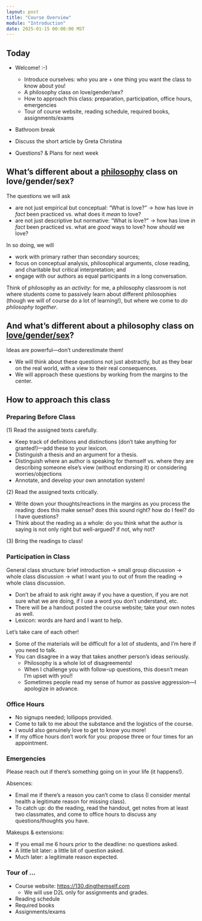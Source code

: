 ```yaml
---
layout: post
title: "Course Overview"
module: "Introduction"
date: 2025-01-15 00:00:00 MST
---
```


## Today

- Welcome! :-)
  - Introduce ourselves: who you are + one thing you want the class to know about you!
  - A philosophy class on love/gender/sex?
  - How to approach this class: preparation, participation, office hours, emergencies
  - Tour of course website, reading schedule, required books, assignments/exams

- Bathroom break
- Discuss the short article by Greta Christina
- Questions? & Plans for next week

## What’s different about a <u>philosophy</u> class on love/gender/sex?

The questions we will ask

- are not just empirical but conceptual: “What is love?” -> how has love *in fact* been practiced vs. what does it *mean* to love?
- are not just descriptive but normative: “What is love?” -> how has love *in fact* been practiced vs. what are *good* ways to love? how *should* we love?

In so doing, we will

- work with primary rather than secondary sources;
- focus on conceptual analysis, philosophical arguments, close reading, and charitable but critical interpretation; and
- engage with our authors as equal participants in a long conversation.

Think of philosophy as an *activity*: for me, a philosophy classroom is not where students come to passively learn about different philosophies (though we will of course do a lot of learning!), but where we come to *do philosophy together*.

## And what’s different about a philosophy class on <u>love/gender/sex</u>?

Ideas are powerful—don’t underestimate them!

- We will think about these questions not just abstractly, but as they bear on the real world, with a view to their real consequences.
- We will approach these questions by working from the margins to the center.

## How to approach this class

### Preparing Before Class

(1) Read the assigned texts carefully.

- Keep track of definitions and distinctions (don’t take anything for granted!)—add these to your lexicon.
- Distinguish a thesis and an argument for a thesis.
- Distinguish where an author is speaking for themself vs. where they are describing someone else’s view (without endorsing it) or considering worries/objections
- Annotate, and develop your own annotation system!

(2) Read the assigned texts critically.

- Write down your thoughts/reactions in the margins as you process the reading: does this make sense? does this sound right? how do I feel? do I have questions?
- Think about the reading as a whole: do you think what the author is saying is not only right but well-argued? if not, why not?

(3) Bring the readings to class!

### Participation in Class

General class structure: brief introduction -> small group discussion -> whole class discussion -> what I want you to out of from the reading -> whole class discussion.

- Don’t be afraid to ask right away if you have a question, if you are not sure what we are doing, if I use a word you don’t understand, etc.
- There will be a handout posted the course website; take your own notes as well.
- Lexicon: words are hard and I want to help.

Let’s take care of each other!

- Some of the materials will be difficult for a lot of students, and I’m here if you need to talk.
- You can disagree in a way that takes another person’s ideas seriously.
  - Philosophy is a whole lot of disagreements!
  - When I challenge you with follow-up questions, this doesn’t mean I’m upset with you!!
  - Sometimes people read my sense of humor as passive aggression—I apologize in advance.

### Office Hours

- No signups needed; lollipops provided.
- Come to talk to me about the substance and the logistics of the course.
- I would also genuinely love to get to know you more!
- If my office hours don’t work for you: propose three or four times for an appointment.

### Emergencies

Please reach out if there’s something going on in your life (it happens!).

Absences:

- Email me if there’s a reason you can’t come to class (I consider mental health a legitimate reason for missing class).
- To catch up: do the reading, read the handout, get notes from at least two classmates, and come to office hours to discuss any questions/thoughts you have.

Makeups & extensions:

- If you email me 6 hours prior to the deadline: no questions asked.
- A little bit later: a little bit of question asked.
- Much later: a legitimate reason expected.

### Tour of …

- Course website: <https://130.dingthemself.com>
  - We will use D2L only for assignments and grades.
- Reading schedule
- Required books
- Assignments/exams